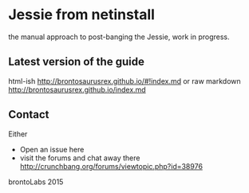 # Jessie from netinstall

the manual approach to post-banging the Jessie, work in progress.

## Latest version of the guide
html-ish
<http://brontosaurusrex.github.io/#!index.md>
or raw markdown
<http://brontosaurusrex.github.io/index.md>

## Contact
Either
- Open an issue here
- visit the forums and chat away there
<http://crunchbang.org/forums/viewtopic.php?id=38976>

brontoLabs 2015
